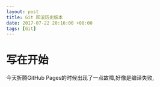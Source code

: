```yaml
---
layout: post
title: Git 回滚历史版本
date: 2017-07-22 20:16:00 +08:00
tags: [Git]
---
```

# 写在开始
今天折腾GitHub Pages的时候出现了一点故障,好像是编译失败,
